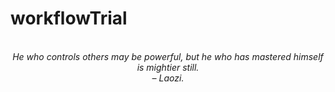 # workflowTrial
<!-- QUOTE:START -->
<p align="center"><br><i>He who controls others may be powerful, but he who has mastered himself is mightier still.</i><br><i>– Laozi.</i><br></p>
<!-- QUOTE:END -->

